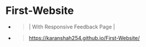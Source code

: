 ﻿# First-Website
 - > | With Responsive Feedback Page |
- > https://karanshah254.github.io/First-Website/
